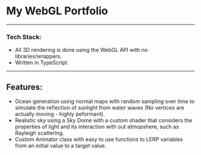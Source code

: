 # My WebGL Portfolio
---
### Tech Stack:
- All 3D rendering is done using the WebGL API with no libraries/wrappers.
- Written in TypeScript.
---
## Features:
- Ocean generation using normal maps with random sampling over time to simulate the reflection of sunlight from water waves (No vertices are actually moving - highly peformant).
- Realistic sky using a Sky Dome with a custom shader that considers the properties of light and its interaction with out atmopshere, such as Rayleigh scattering.
- Custom Animator class with easy to use functions to LERP variables from an initial value to a target value. 

